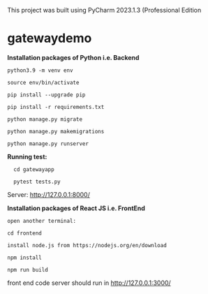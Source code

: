 This project was built using PyCharm 2023.1.3 (Professional Edition
# gatewaydemo

**Installation packages of Python i.e. Backend**

	python3.9 -m venv env

	source env/bin/activate

	pip install --upgrade pip

	pip install -r requirements.txt

	python manage.py migrate

	python manage.py makemigrations

	python manage.py runserver

**Running test:**

	  cd gatewayapp
  
	  pytest tests.py

Server: http://127.0.0.1:8000/

**Installation packages of React JS i.e. FrontEnd**

	open another terminal:

	cd frontend

	install node.js from https://nodejs.org/en/download

	npm install

	npm run build

front end code server should run in http://127.0.0.1:3000/
 
